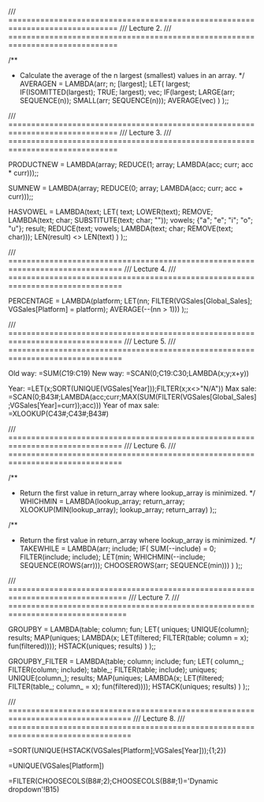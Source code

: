 /// ==============================================================================
///     Lecture 2.
/// ==============================================================================

/**
 * Calculate the average of the n largest (smallest) values in an array.
 */
AVERAGEN = LAMBDA(arr; n; [largest];
    LET(
        largest; IF(ISOMITTED(largest); TRUE; largest);
        vec; IF(largest; LARGE(arr; SEQUENCE(n)); SMALL(arr; SEQUENCE(n)));
        AVERAGE(vec)
    )
);;

/// ==============================================================================
///     Lecture 3.
/// ==============================================================================

PRODUCTNEW = LAMBDA(array; REDUCE(1; array; LAMBDA(acc; curr; acc * curr)));;

SUMNEW = LAMBDA(array; REDUCE(0; array; LAMBDA(acc; curr; acc + curr)));;

HASVOWEL = LAMBDA(text;
    LET(
        text; LOWER(text);
        REMOVE; LAMBDA(text; char; SUBSTITUTE(text; char; ""));
        vowels; {"a"; "e"; "i"; "o"; "u"};
        result; REDUCE(text; vowels; LAMBDA(text; char; REMOVE(text; char)));
        LEN(result) <> LEN(text)
    )
);;

/// ===============================================================================
///     Lecture 4.
/// ===============================================================================

PERCENTAGE = LAMBDA(platform;
    LET(nn; FILTER(VGSales[Global_Sales]; VGSales[Platform] = platform); AVERAGE(--(nn > 1)))
);;

/// ===============================================================================
///     Lecture 5.
/// ===============================================================================

Old way: =SUM($C$19:C19)
New way: =SCAN(0;C19:C30;LAMBDA(x;y;x+y))

Year: =LET(x;SORT(UNIQUE(VGSales[Year]));FILTER(x;x<>"N/A"))
Max sale: =SCAN(0;B43#;LAMBDA(acc;curr;MAX(SUM(FILTER(VGSales[Global_Sales];VGSales[Year]=curr));acc)))
Year of max sale: =XLOOKUP(C43#;C43#;B43#)

/// ===============================================================================
///     Lecture 6.
/// ===============================================================================

/**
 * Return the first value in return_array where lookup_array is minimized.
 */
WHICHMIN = LAMBDA(lookup_array; return_array;
    XLOOKUP(MIN(lookup_array); lookup_array; return_array)
);;

/**
 * Return the first value in return_array where lookup_array is minimized.
 */
TAKEWHILE = LAMBDA(arr; include;
    IF(
        SUM(--include) = 0;
        FILTER(include; include);
        LET(min; WHICHMIN(--include; SEQUENCE(ROWS(arr))); CHOOSEROWS(arr; SEQUENCE(min)))
    )
);;

/// ================================================================================
///     Lecture 7.
/// ================================================================================


GROUPBY = LAMBDA(table; column; fun;
    LET(
        uniques; UNIQUE(column);
        results; MAP(uniques; LAMBDA(x; LET(filtered; FILTER(table; column = x); fun(filtered))));
        HSTACK(uniques; results)
    )
);;

GROUPBY_FILTER = LAMBDA(table; column; include; fun;
    LET(
        column_; FILTER(column; include);
        table_; FILTER(table; include);
        uniques; UNIQUE(column_);
        results; MAP(uniques; LAMBDA(x; LET(filtered; FILTER(table_; column_ = x); fun(filtered))));
        HSTACK(uniques; results)
    )
);;

/// =================================================================================
///     Lecture 8.
/// =================================================================================

=SORT(UNIQUE(HSTACK(VGSales[Platform];VGSales[Year]));{1;2})

=UNIQUE(VGSales[Platform])

=FILTER(CHOOSECOLS(B8#;2);CHOOSECOLS(B8#;1)='Dynamic dropdown'!B15)